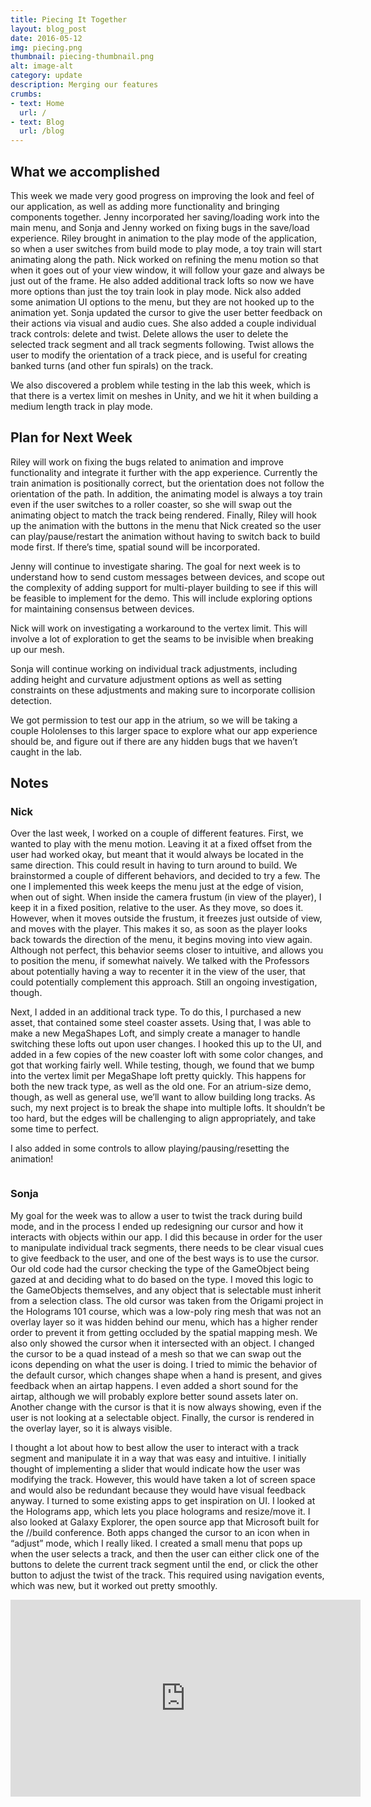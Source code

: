 ```yaml
---
title: Piecing It Together
layout: blog_post
date: 2016-05-12
img: piecing.png
thumbnail: piecing-thumbnail.png
alt: image-alt
category: update
description: Merging our features
crumbs: 
- text: Home
  url: /
- text: Blog
  url: /blog
---
```


## What we accomplished 

This week we made very good progress on improving the look and feel of our application, as well as adding more functionality and bringing components together. Jenny incorporated her saving/loading work into the main menu, and Sonja and Jenny worked on fixing bugs in the save/load experience. Riley brought in animation to the play mode of the application, so when a user switches from build mode to play mode, a toy train will start animating along the path. Nick worked on refining the menu motion so that when it goes out of your view window, it will follow your gaze and always be just out of the frame. He also added additional track lofts so now we have more options than just the toy train look in play mode. Nick also added some animation UI options to the menu, but they are not hooked up to the animation yet. Sonja updated the cursor to give the user better feedback on their actions via visual and audio cues. She also added a couple individual track controls: delete and twist. Delete allows the user to delete the selected track segment and all track segments following. Twist allows the user to modify the orientation of a track piece, and is useful for creating banked turns (and other fun spirals) on the track.

We also discovered a problem while testing in the lab this week, which is that there is a vertex limit on meshes in Unity, and we hit it when building a medium length track in play mode.


## Plan for Next Week

Riley will work on fixing the bugs related to animation and improve functionality and integrate it further with the app experience. Currently the train animation is positionally correct, but the orientation does not follow the orientation of the path. In addition, the animating model is always a toy train even if the user switches to a roller coaster, so she will swap out the animating object to match the track being rendered. Finally, Riley will hook up the animation with the buttons in the menu that Nick created so the user can play/pause/restart the animation without having to switch back to build mode first. If there’s time, spatial sound will be incorporated.

Jenny will continue to investigate sharing. The goal for next week is to understand how to send custom messages between devices, and scope out the complexity of adding support for multi-player building to see if this will be feasible to implement for the demo. This will include exploring options for maintaining consensus between devices.

Nick will work on investigating a workaround to the vertex limit. This will involve a lot of exploration to get the seams to be invisible when breaking up our mesh.

Sonja will continue working on individual track adjustments, including adding height and curvature adjustment options as well as setting constraints on these adjustments and making sure to incorporate collision detection.

We got permission to test our app in the atrium, so we will be taking a couple Hololenses to this larger space to explore what our app experience should be, and figure out if there are any hidden bugs that we haven’t caught in the lab.


## Notes

### Nick

Over the last week, I worked on a couple of different features. First, we wanted to play with the menu motion. Leaving it at a fixed offset from the user had worked okay, but meant that it would always be located in the same direction. This could result in having to turn around to build. We brainstormed a couple of different behaviors, and decided to try a few. The one I implemented this week keeps the menu just at the edge of vision, when out of sight. When inside the camera frustum (in view of the player), I keep it in a fixed position, relative to the user. As they move, so does it. However, when it moves outside the frustum, it freezes just outside of view, and moves with the player. This makes it so, as soon as the player looks back towards the direction of the menu, it begins moving into view again. Although not perfect, this behavior seems closer to intuitive, and allows you to position the menu, if somewhat naively. We talked with the Professors about potentially having a way to recenter it in the view of the user, that could potentially complement this approach. Still an ongoing investigation, though.

Next, I added in an additional track type. To do this, I purchased a new asset, that contained some steel coaster assets. Using that, I was able to make a new MegaShapes Loft, and simply create a manager to handle switching these lofts out upon user changes. I hooked this up to the UI, and added in a few copies of the new coaster loft with some color changes, and got that working fairly well. While testing, though, we found that we bump into the vertex limit per MegaShape loft pretty quickly. This happens for both the new track type, as well as the old one. For an atrium-size demo, though, as well as general use, we’ll want to allow building long tracks. As such, my next project is to break the shape into multiple lofts. It shouldn’t be too hard, but the edges will be challenging to align appropriately, and take some time to perfect.

I also added in some controls to allow playing/pausing/resetting the animation!

<div class="row">
	<div class="col-lg-12 col-md-12 col-sm-12">
	    <img src="{{ "/img/coaster-big.png" | prepend: site.baseurl }}" class="img-responsive img-centered image-max" alt="" />
	</div>
</div>


### Sonja

My goal for the week was to allow a user to twist the track during build mode, and in the process I ended up redesigning our cursor and how it interacts with objects within our app. I did this because in order for the user to manipulate individual track segments, there needs to be clear visual cues to give feedback to the user, and one of the best ways is to use the cursor. Our old code had the cursor checking the type of the GameObject being gazed at and deciding what to do based on the type. I moved this logic to the GameObjects themselves, and any object that is selectable must inherit from a selection class. The old cursor was taken from the Origami project in the Holograms 101 course, which was a low-poly ring mesh that was not an overlay layer so it was hidden behind our menu, which has a higher render order to prevent it from getting occluded by the spatial mapping mesh. We also only showed the cursor when it intersected with an object. I changed the cursor to be a quad instead of a mesh so that we can swap out the icons depending on what the user is doing. I tried to mimic the behavior of the default cursor, which changes shape when a hand is present, and gives feedback when an airtap happens. I even added a short sound for the airtap, although we will probably explore better sound assets later on. Another change with the cursor is that it is now always showing, even if the user is not looking at a selectable object. Finally, the cursor is rendered in the overlay layer, so it is always visible.

I thought a lot about how to best allow the user to interact with a track segment and manipulate it in a way that was easy and intuitive. I initially thought of implementing a slider that would indicate how the user was modifying the track. However, this would have taken a lot of screen space and would also be redundant because they would have visual feedback anyway. I turned to some existing apps to get inspiration on UI. I looked at the Holograms app, which lets you place holograms and resize/move it. I also looked at Galaxy Explorer, the open source app that Microsoft built for the //build conference. Both apps changed the cursor to an icon when in “adjust” mode, which I really liked. I created a small menu that pops up when the user selects a track, and then the user can either click one of the buttons to delete the current track segment until the end, or click the other button to adjust the twist of the track. This required using navigation events, which was new, but it worked out pretty smoothly.

<iframe width="560" height="315" src="https://www.youtube.com/embed/XSUE2JFjIZs" frameborder="0" allowfullscreen></iframe>
